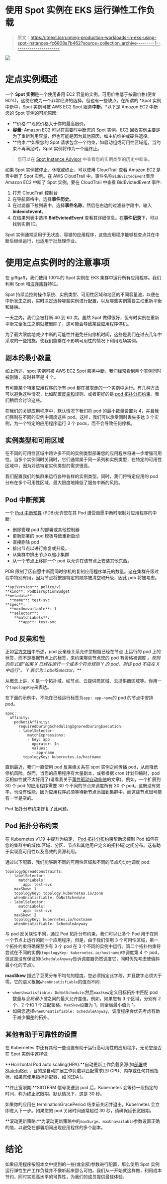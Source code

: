 # 使用 Spot 实例在 EKS 运行弹性工作负载

> 原文：<https://itnext.io/running-production-workloads-in-eks-using-spot-instances-fc6808a7b462?source=collection_archive---------1----------------------->

![](img/76b630eed5e2c24c0204ca67f78af913.png)

# 定点实例概述

一个 **Spot 实例**是一个使用备用 EC2 容量的实例，可用价格低于按需价格(便宜 90%)，这使它成为一个非常经济的选择，但也有一些缺点。在所谓的 *Spot 实例中断中，Spot 实例可被 AWS EC2 Spot 服务**中断**。*以下是 Amazon EC2 中断您的 Spot 实例的可能原因:

*   **价格:**现货价格大于你的最高限价。
*   **容量:** Amazon EC2 可以在需要时中断您的 Spot 实例。EC2 回收实例主要是为了重新利用容量，但也可能是因为其他原因，如主机维护或硬件退役。
*   **约束:**如果您的 Spot 请求包含一个约束，如启动组或可用性区域组，当约束不再满足时，Spot 实例将作为一个组终止。

> 您可以在 [Spot Instance Advisor](http://aws.amazon.com/ec2/spot/instance-advisor/) 中查看您的实例类型的历史中断率。

如果 Spot 实例被停止、休眠或终止，可以使用 CloudTrail 查看 Amazon EC2 是否中断了 Spot 实例。在 AWS CloudTrail 中，事件名称`BidEvictedEvent`表示 Amazon EC2 中断了 Spot 实例。要在 CloudTrail 中查看 BidEvictedEvent 事件:

1.  打开 CloudTrail 控制台
2.  在导航窗格中，选择**事件历史**。
3.  在过滤器下拉列表中，选择**事件名称**，然后在右边的过滤器字段中，输入**bidevictevent**。
4.  在结果列表中选择 **BidEvictedEvent** 查看其详细信息。在**事件记录**下，可以找到实例 ID。

Spot 实例通常适用于无状态、容错的应用程序，这些应用程序能够检查点并在中断后继续运行，也适用于批处理作业。

# 使用定点实例时的注意事项

在 giffgaff，我们使用 100%的 Spot 实例在 EKS 集群中运行所有应用程序。我们利用 Spot 和[海洋集群](https://docs.spot.io/ocean/overview-kubernetes)特征。

Spot 持续监控跨操作系统、实例类型、可用性区域和地区的不同容量池，以便在中断发生之前，实时决定选择哪些实例进行配置，以及哪些实例需要主动重新平衡和替换。

一天之内，我们会被打断 40 到 60 次。虽然 Spot 做得很好，但有时实例在重新平衡完全发生之前就被删除了，这可能会导致某些应用程序停机。

为了最大限度地减少中断的可能性并避免任何停机时间，这些是我们在过去几年中采取的一些措施，使我们能够在不影响可用性的情况下利用现场实例。

## 副本的最小数量

如上所述，spot 实例可被 AWS EC2 Spot 服务中断。我们经常看到两个实例同时被删除，有时甚至是 4 个。

有可能某个特定应用程序的所有 pod 都在被取走的一个实例中运行。有几种方法可以避免这种情况，比如配置[反亲和](https://kubernetes.io/docs/concepts/scheduling-eviction/assign-pod-node/#affinity-and-anti-affinity)规则，或者更好的是 [pod 拓扑分布约束](https://kubernetes.io/docs/concepts/scheduling-eviction/topology-spread-constraints/)。我们稍后会讨论这些。

在我们的关键应用程序中，默认情况下我们将 pod 的最小数量设置为 4，并且我们强制在不同的实例中调度这些 pod。这样，我们可以承受同时丢失多达 3 个实例，为一个特定的应用程序运行 3 个 pods，而不会导致任何停机。

## **实例类型和可用区域**

在不同的可用性区域中跨许多不同的实例类型部署您的应用程序将进一步增强可用性。当多个实例同时关闭时，它们通常属于同一系列和实例类型，在特定的可用性区域中，因为对该特定实例类型的需求很高。

我们配置我们的集群来运行各种各样的实例类型。同时，我们将特定应用的 pod 分布在多个可用性区域，最大限度地降低了服务中断的风险。

## Pod 中断预算

一个 [Pod 中断预算](https://kubernetes.io/docs/concepts/workloads/pods/disruptions/#pod-disruption-budgets) (PDB)允许您在其 Pod 遭受自愿中断时限制对应用程序的中断:

*   删除管理 pod 的部署或其他控制器
*   更新部署的 pod 模板导致重新启动
*   直接删除 pod
*   排出节点以进行修复或升级。
*   从集群中排出节点以缩小集群
*   从一个节点上移除一个 pod 以允许在该节点上安装其他东西。

PDB 限制了因自愿中断而同时停机的复制应用程序单元的数量。这在集群升级过程中特别有用，因为节点将按照特定的顺序被清空和升级，因此 pdb 将被考虑。

```
**apiVersion**: policy/v1
**kind**: PodDisruptionBudget
**metadata**:
  **name**: test-svc
**spec**:
  **maxUnavailable**: 1
  **selector**:
    **matchLabels**:
      **app**: test-svc
```

## Pod 反亲和性

正如[官方文档](https://kubernetes.io/docs/concepts/scheduling-eviction/assign-pod-node/#inter-pod-affinity-and-anti-affinity)中所述，pod 反亲缘关系允许您根据已经在节点 上运行的 pod 上的标签，而不是根据节点上的标签，来约束哪些节点您的 pod 有资格被调度 ***。规则的形式是*“如果 X 已经在运行一个或多个符合规则 Y 的 pod，则该 pod 不应在 X 中运行”。* Y 表示为 LabelSelector。***

从概念上讲，X 是一个拓扑域，如节点、云提供商区域、云提供商区域等。你用一个`topologyKey`来表达。

在下面的示例中，不能在已经运行标签为`app: app-name`的 pod 的节点中安排 pod。

```
spec:
  affinity:
    podAntiAffinity:
      requiredDuringSchedulingIgnoredDuringExecution:
      - labelSelector:
          matchExpressions:
          - key: app
            operator: In
            values:
            - app-name
        topologyKey: kubernetes.io/hostname
```

直到最近，我们一直使用 pod 反亲缘关系在 spot 实例之间传播 pod，从而降低停机风险。然而，当您的应用程序有大量副本，或者根据 cron 计划伸缩时，pod 反相似性就不太好用了(请看我关于[事件驱动自动伸缩](/event-driven-autoscaling-503b5cefaa49)的文章)。例如，一个扩展到 30 个 pod 的应用程序需要 30 个不同的节点来调度所有 30 个 pod。这既没有效率，也没有性能，因为应用程序必须等待新节点添加到集群中，而这些节点很可能有一半是空的。

Pod 拓扑分布约束修复了此问题。

## Pod 拓扑分布约束

在 Kubernetes v1.19 中提升为稳定， [Pod 拓扑分布约束](https://kubernetes.io/docs/concepts/workloads/pods/pod-topology-spread-constraints/)帮助您控制 Pod 如何在您的集群中的域(如区域、分区、节点和其他用户定义的拓扑域)之间分布。这有助于实现高可用性以及高效的资源利用。

通过以下配置，我们能够跨不同的可用性区域和不同的节点均匀地调度 pod:

```
topologySpreadConstraints:
  - labelSelector:
      matchLabels:
        app: test-svc
    maxSkew: 1
    topologyKey: topology.kubernetes.io/zone
    whenUnsatisfiable: DoNotSchedule
  - labelSelector:
      matchLabels:
        app: test-svc
    maxSkew: 2
    topologyKey: kubernetes.io/hostname
    whenUnsatisfiable: ScheduleAnyway
```

与 pod 反关联性不同，通过 Pod 拓扑分布约束，我们可以让多个 Pod 用于在同一个节点上运行的同一个应用程序。但是，由于我们使用 3 个可用性区域，第一个拓扑约束将确保至少有 3 个 pod 在 3 个不同的实例中运行。第二个拓扑约束将尝试在不同的实例(`topologyKey: kubernetes.io/hostname`)中调度第 4 个 pod，但这是没有保证的(`ScheduleAnyway`告诉调度器仍然调度它，同时优先考虑使偏斜最小化的节点)。

**maxSkew** 描述了豆荚分布不均匀的程度。您必须指定此字段，并且数字必须大于零。它的语义根据`whenUnsatisfiable`的值而不同:

*   `whenUnsatisfiable: DoNotSchedule`:然后`maxSkew`定义目标拓扑中匹配 pod 数量与*全局最小值*之间的最大允许差值。例如，如果您有 3 个区域，分别有 2 个、2 个和 1 个匹配窗格，`MaxSkew`设置为 1，则全局最小值为 1。
*   如果您选择`whenUnsatisfiable: ScheduleAnyway`，调度程序会优先考虑有助于减少偏差的拓扑。

## **其他有助于可靠性的设置**

在 Kubernetes 中还有其他一些设置有助于运行高可用性的应用程序，无论您是否在 Spot 实例中这样做

**Horizontal Pod auto scaling(HPA):**自动更新工作负载资源(如[部署](https://kubernetes.io/docs/concepts/workloads/controllers/deployment/)或 [StatefulSet](https://kubernetes.io/docs/concepts/workloads/controllers/statefulset/) ，目的是自动扩展工作负载以匹配需求(即 CPU、内存或任何其他指标，如果您使用指标适配器，如 [KEDA](/event-driven-autoscaling-503b5cefaa49) )。

**终止宽限期:**SIGTERM 信号发送到 pod 后，Kubernetes 会等待一段指定的时间，称为终止宽限期。默认情况下，这是 30 秒。

如果你的应用在 terminationGracePeriod 结束前关闭并退出，Kubernetes 会立即进入下一步。如果您的 pod 关闭时间通常超过 30 秒，请确保延长宽限期。

**滚动更新策略:**为滚动更新策略中的`maxSurge`、`maxUnavailable`参数设置正确的值，以避免在部署期间出现应用程序的多个副本。

# 结论

如果应用程序按照本文中提到的一些(或全部)参数进行配置，那么使用 Spot 实例运行弹性生产工作负载并不像听起来那么可怕。我们从一开始就这样做，利用成本节约，同时实现高水平的可靠性，为我们的成员提供最佳体验。
